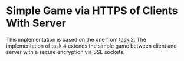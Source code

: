 # Simple Game via HTTPS of Clients With Server

This implementation is based on the one from [task 2](https://github.com/Sanskar95/HTTPServerClientGame). The  
implementation of task 4 extends the simple game between client and server with a secure encryption via SSL sockets.
